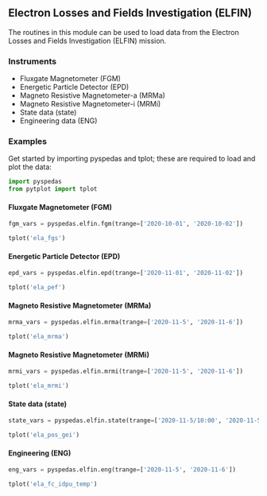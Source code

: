 
## Electron Losses and Fields Investigation (ELFIN)
The routines in this module can be used to load data from the Electron Losses and Fields Investigation (ELFIN) mission. 

### Instruments
- Fluxgate Magnetometer (FGM)
- Energetic Particle Detector (EPD)
- Magneto Resistive Magnetometer-a (MRMa)
- Magneto Resistive Magnetometer-i (MRMi)
- State data (state)
- Engineering data (ENG)

### Examples
Get started by importing pyspedas and tplot; these are required to load and plot the data:

```python
import pyspedas
from pytplot import tplot
```

#### Fluxgate Magnetometer (FGM)

```python
fgm_vars = pyspedas.elfin.fgm(trange=['2020-10-01', '2020-10-02'])

tplot('ela_fgs')
```


#### Energetic Particle Detector (EPD)

```python
epd_vars = pyspedas.elfin.epd(trange=['2020-11-01', '2020-11-02'])

tplot('ela_pef')
```


#### Magneto Resistive Magnetometer (MRMa)

```python
mrma_vars = pyspedas.elfin.mrma(trange=['2020-11-5', '2020-11-6'])

tplot('ela_mrma')
```


#### Magneto Resistive Magnetometer (MRMi)

```python
mrmi_vars = pyspedas.elfin.mrmi(trange=['2020-11-5', '2020-11-6'])

tplot('ela_mrmi')
```


#### State data (state)

```python
state_vars = pyspedas.elfin.state(trange=['2020-11-5/10:00', '2020-11-5/12:00'])

tplot('ela_pos_gei')
```


#### Engineering (ENG)

```python
eng_vars = pyspedas.elfin.eng(trange=['2020-11-5', '2020-11-6'])

tplot('ela_fc_idpu_temp')
```


    